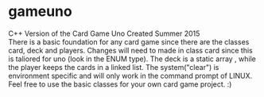 # gameuno
C++ Version of the Card Game Uno
Created Summer 2015  
There is a basic foundation for any card game since there are the classes card, deck and players. 
Changes will need to made in class card since this is taliored for uno (look in the ENUM type). 
The deck is a static array , while the player keeps the cards in a linked list. 
The system("clear") is environment specific and will only work in the command prompt of LINUX. 
Feel free to use the basic classes for your own card game project. :) 


